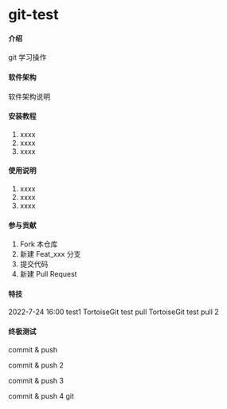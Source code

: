 # git-test

#### 介绍
git 学习操作

#### 软件架构
软件架构说明


#### 安装教程

1.  xxxx
2.  xxxx
3.  xxxx

#### 使用说明

1.  xxxx
2.  xxxx
3.  xxxx

#### 参与贡献

1.  Fork 本仓库
2.  新建 Feat_xxx 分支
3.  提交代码
4.  新建 Pull Request

#### 特技

2022-7-24 16:00 test1
TortoiseGit test pull
TortoiseGit test pull 2

#### 终极测试

commit & push

commit & push 2

commit & push 3

commit & push 4 git